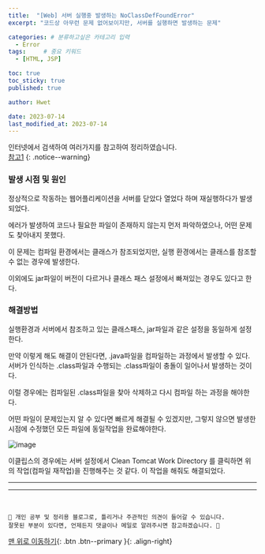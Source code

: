 ```yaml
---
title:  "[Web] 서버 실행중 발생하는 NoClassDefFoundError"  
excerpt: "코드상 아무런 문제 없어보이지만, 서버를 실행하면 발생하는 문제"

categories: # 분류하고싶은 카테고리 입력
  - Error
tags:     # 중요 키워드
  - [HTML, JSP]

toc: true
toc_sticky: true
published: true

author: Hwet

date: 2023-07-14
last_modified_at: 2023-07-14
---
```


인터넷에서 검색하여 여러가지를 참고하여 정리하였습니다.    
[참고1](https://nhj12311.tistory.com/84)
{: .notice--warning}


### 발생 시점 및 원인

정상적으로 작동하는 웹어플리케이션을 서버를 닫았다 열었다 하며 재실행하다가 발생되었다.

에러가 발생하여 코드나 필요한 파일이 존재하지 않는지 먼저 파악하였으나, 어떤 문제도 찾아내지 못했다. 

이 문제는 컴파일 환경에서는 클래스가 참조되었지만, 실행 환경에서는 클래스를 참조할 수 없는 경우에 발생한다.

이외에도 jar파일이 버전이 다르거나 클래스 패스 설정에서 빠져있는 경우도 있다고 한다. 

### 해결방법

실행환경과 서버에서 참조하고 있는 클래스패스, jar파일과 같은 설정을 동일하게 설정한다.

만약 이렇게 해도 해결이 안된다면, .java파일을 컴파일하는 과정에서 발생할 수 있다. 서버가 인식하는 .class파일과 수행되는 .class파일이 충돌이 일어나서 발생하는 것이다.  

이럴 경우에는 컴파일된 .class파일을 찾아 삭제하고 다시 컴파일 하는 과정을 해야한다. 

어떤 파일이 문제있는지 알 수 있다면 빠르게 해결될 수 있겠지만, 그렇지 않으면 발생한 시점에 수정했던 모든 파일에 동일작업을 완료해야한다.

![image](https://github.com/hwet-j/hwet-j.github.io/assets/81364742/0a006747-bdd0-43c9-ade5-b5b8a7eb4884)

이클립스의 경우에는 서버 설정에서 Clean Tomcat Work Directory 를 클릭하면 위의 작업(컴파일 재작업)을 진행해주는 것 같다. 이 작업을 해줘도 해결되었다.



*** 



***
<br>
    
    📢 개인 공부 및 정리용 블로그로, 틀리거나 주관적인 의견이 들어갈 수 있습니다.
    잘못된 부분이 있다면, 언제든지 댓글이나 메일로 알려주시면 참고하겠습니다. 🔔

[맨 위로 이동하기](#){: .btn .btn--primary }{: .align-right}